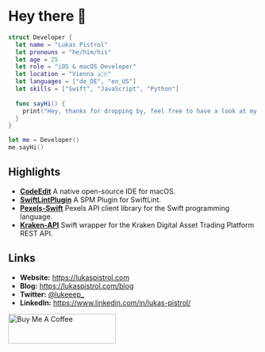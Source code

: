 # Hey there 👋



```swift
struct Developer {
  let name = "Lukas Pistrol"
  let pronouns = "he/him/his"
  let age = 25
  let role = "iOS & macOS Developer"
  let location = "Vienna 🇦🇹"
  let languages = ["de_DE", "en_US"]
  let skills = ["Swift", "JavaScript", "Python"]
  
  func sayHi() {
    print("Hey, thanks for dropping by, feel free to have a look at my work!")
  }
}

let me = Developer()
me.sayHi()
```

## Highlights

- [**CodeEdit**](https://github.com/CodeEditApp/CodeEdit) A native open-source IDE for macOS.
- [**SwiftLintPlugin**](https://github.com/lukepistrol/SwiftLintPlugin) A SPM Plugin for SwiftLint.
- [**Pexels-Swift**](https://github.com/lukepistrol/Pexels-Swift) Pexels API client library for the Swift programming language.
- [**Kraken-API**](https://github.com/lukepistrol/KrakenAPI) Swift wrapper for the Kraken Digital Asset Trading Platform REST API.

## Links

- **Website:** https://lukaspistrol.com
- **Blog:** https://lukaspistrol.com/blog
- **Twitter:** [@lukeeep_](https://twitter.com/lukeeep_)
- **LinkedIn:** https://www.linkedin.com/in/lukas-pistrol/


<a href="https://www.buymeacoffee.com/lukeeep" target="_blank"><img src="https://cdn.buymeacoffee.com/buttons/v2/default-yellow.png" alt="Buy Me A Coffee" style="height: 60px !important;width: 217px !important;" ></a>
